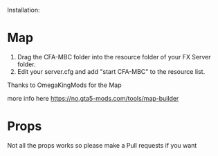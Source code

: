 Installation:

# Map
1. Drag the CFA-MBC folder into the resource folder of your FX Server folder.
2. Edit your server.cfg and add "start CFA-MBC" to the resource list.


Thanks to OmegaKingMods for the Map

more info here
https://no.gta5-mods.com/tools/map-builder


# Props

Not all the props works so please make a Pull requests if you want